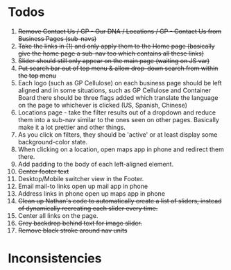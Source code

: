**Todos**
=====
1. ~~Remove Contact Us / GP - Our DNA / Locations / GP - Contact Us from Business Pages (sub-navs)~~
2. ~~Take the links in (1) and only apply them to the Home page (basically give the home page a sub-nav too which contains all these links)~~
3. ~~Slider should still only appear on the main page (waiting on JS var)~~
4. ~~Put search bar out of top menu & allow drop-down search from within the top menu~~
5. Each logo (such as GP Cellulose) on each business page should be left aligned and in some situations, such as GP Cellulose and Container Board there should be three flags added which translate the language on the page to whichever is clicked (US, Spanish, Chinese)
6. Locations page - take the filter results out of a dropdown and reduce them into a sub-nav similar to the ones seen on other pages. Basically make it a lot prettier and other things.
7. As you click on filters, they should be 'active' or at least display some background-color state.
8. When clicking on a location, open maps app in phone and redirect them there.
9. Add padding to the body of each left-aligned element.
10. ~~Center footer text~~
11. Desktop/Mobile switcher view in the Footer.
12. Email mail-to links open up mail app in phone
13. Address links in phone open up maps app in phone
14. ~~Clean up Nathan's code to automatically create a list of sliders, instead of dynamically recreating each slider every time.~~
15. Center all links on the page.
16. ~~Grey backdrop behind text for image slider.~~
17. ~~Remove black stroke around nav units~~

**Inconsistencies**
=====
